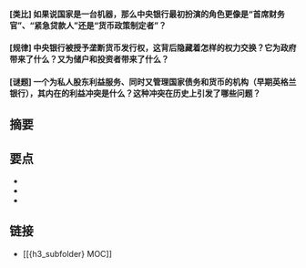 #### [类比] 如果说国家是一台机器，那么中央银行最初扮演的角色更像是“首席财务官”、“紧急贷款人”还是“货币政策制定者”？


#### [规律] 中央银行被授予垄断货币发行权，这背后隐藏着怎样的权力交换？它为政府带来了什么？又为储户和投资者带来了什么？


#### [谜题] 一个为私人股东利益服务、同时又管理国家债务和货币的机构（早期英格兰银行），其内在的利益冲突是什么？这种冲突在历史上引发了哪些问题？


## 摘要


## 要点

- 
- 
- 

## 链接

- [[{h3_subfolder} MOC]]
